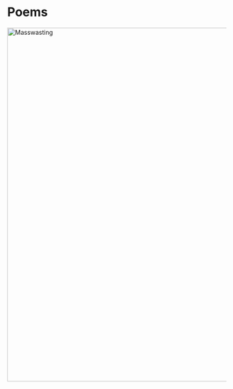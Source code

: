 <html>
  <head>
    <meta charset="UTF-8">
    <meta name="viewport" content="width=device-width, initial-scale=10.0">
    
    
  </head>
  <body>
    <h1>Poems</h1>
 <a href="/Page1.html">
 <img src="https://upload.wikimedia.org/wikipedia/commons/d/d5/TalusConesIsfjorden.jpg" alt=Masswasting width="1700" height="812">
</a>


    
